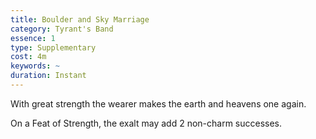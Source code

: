 ```yaml
---
title: Boulder and Sky Marriage
category: Tyrant's Band
essence: 1
type: Supplementary
cost: 4m
keywords: ~
duration: Instant
---
```


With great strength the wearer makes the earth and heavens one again.

On a Feat of Strength, the exalt may add 2 non-charm successes.
